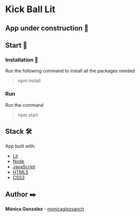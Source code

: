 # Kick Ball Lit

## App under construction 🚧

## Start 🚀

### Installation 🔧

Run the following command to install all the packages needed

> npm install

### Run

Run the command

> npm start

## Stack 🛠️

App built with:

- [Lit](https://lit.dev/)
- [Node](https://nodejs.org/es/)
- [JavaScript](https://developer.mozilla.org/es/docs/Web/JavaScript)
- [HTML5](https://developer.mozilla.org/en-US/docs/Glossary/HTML5)
- [CSS3](https://developer.mozilla.org/es/docs/Web/CSS)

## Author ✒️

**Mónica Gonzalez** - [monicaglezsanch](https://www.linkedin.com/in/monicaglezsanch/)
